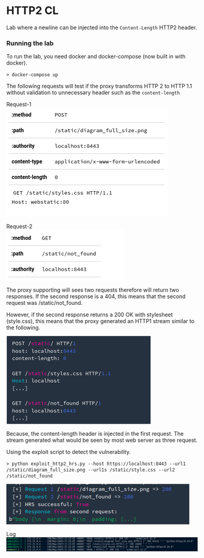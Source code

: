 # HTTP2 CL

Lab where a newline can be injected into the `Content-Length` HTTP2 header.

### Running the lab

To run the lab, you need docker and docker-compose (now built in with docker).

```
> docker-compose up
```

The following requests will test if the proxy transforms HTTP 2 to HTTP 1.1 without validation to unnecessary header such as the `content-length`

Request-1 <br />
![img](images/request-1.png "request-1")

Request-2 <br />
![img](images/request-2.png "request-2")

The proxy supporting will sees two requests therefore will return two responses. If the second response is a 404, this means that the second request was /static/not_found.

However, if the second response returns a 200 OK with stylesheet (style.css), this means that the proxy generated an HTTP1 stream similar to the following.

![img](images/downgrade.png "downgrade")

Because, the content-length header is injected in the first request. The stream generated what would be seen by most web server as three request.

Using the exploit script to detect the vulnerability.
```
> python exploit_http2_hrs.py --host https://localhost:8443 --url1 /static/diagram_full_size.png --url1s /static/style.css --url2 /static/not_found
```

![img](images/exploit.png "Exploit")

Log <br />
![img](images/log.png "Log")